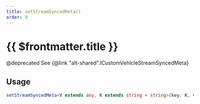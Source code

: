 ```yaml
---
title: setStreamSyncedMeta()
order: 0
---
```


# {{ $frontmatter.title }}

@deprecated See {@link "alt-shared".ICustomVehicleStreamSyncedMeta} 

## Usage

```ts
setStreamSyncedMeta<V extends any, K extends string = string>(key: K, value: shared.InterfaceValueByKey<shared.ICustomVehicleStreamSyncedMeta, K, V>): void;
```

